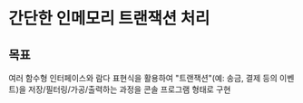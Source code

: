 # 간단한 인메모리 트랜잭션 처리

## 목표
여러 함수형 인터페이스와 람다 표현식을 활용하여 "트랜잭션"(예: 송금, 결제 등의 이벤트)을 저장/필터링/가공/출력하는 과정을 콘솔 프로그램 형태로 구현

